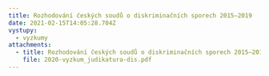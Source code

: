 ```yaml
---
title: Rozhodování českých soudů o diskriminačních sporech 2015–2019
date: 2021-02-15T14:05:28.704Z
vystupy:
  - vyzkumy
attachments:
  - title: Rozhodování českých soudů o diskriminačních sporech 2015–2019
    file: 2020-vyzkum_judikatura-dis.pdf
---
```

